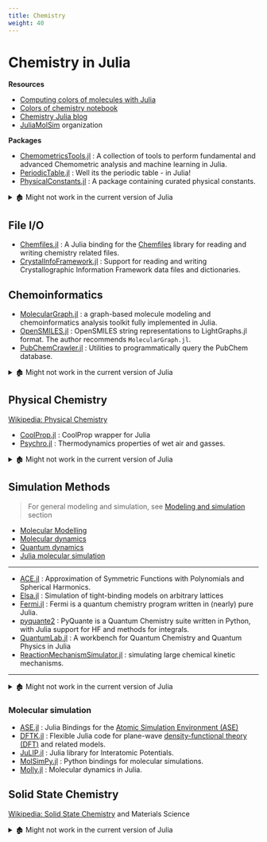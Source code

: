 ```yaml
---
title: Chemistry
weight: 40
---
```

# Chemistry in Julia

**Resources**

- [Computing colors of molecules with Julia](https://github.com/jiahao/ijulia-notebooks)
- [Colors of chemistry notebook](http://jiahao.github.io/julia-blog/2014/06/09/the-colors-of-chemistry.html)
- [Chemistry Julia blog ](http://jiahao.github.io/julia-blog/)
- [JuliaMolSim](https://github.com/JuliaMolSim) organization

**Packages**

- [ChemometricsTools.jl](https://github.com/caseykneale/ChemometricsTools.jl) : A collection of tools to perform fundamental and advanced Chemometric analysis and machine learning in Julia.
- [PeriodicTable.jl](https://github.com/JuliaPhysics/PeriodicTable.jl) : Well its the periodic table - in Julia!
- [PhysicalConstants.jl](https://github.com/JuliaPhysics/PhysicalConstants.jl) : A package containing curated physical constants.

<details>

<summary>🏚️ Might not work in the current version of Julia</summary>

- 🏚️ [Dimers.jl](https://github.com/sswatson/Dimers.jl) : Oligomers with two structurally similar monomers.

</details>

## File I/O

- [Chemfiles.jl](https://github.com/chemfiles/Chemfiles.jl) : A Julia binding for the [Chemfiles](https://github.com/chemfiles/chemfiles) library for reading and writing chemistry related files.
- [CrystalInfoFramework.jl](https://github.com/jamesrhester/CrystalInfoFramework.jl) : Support for reading and writing Crystallographic Information Framework data files and dictionaries.

## Chemoinformatics

- [MolecularGraph.jl](https://github.com/mojaie/MolecularGraph.jl) : a graph-based molecule modeling and chemoinformatics analysis toolkit fully implemented in Julia.
- [OpenSMILES.jl](https://github.com/caseykneale/OpenSMILES.jl) : OpenSMILES string representations to LightGraphs.jl format. The author recommends `MolecularGraph.jl`.
- [PubChemCrawler.jl](https://github.com/JuliaHealth/PubChemCrawler.jl) : Utilities to programmatically query the PubChem database.

<details>

<summary>🏚️ Might not work in the current version of Julia</summary>

- 🏚️ [Synchrony.jl](https://github.com/simonster/Synchrony.jl) : Coherence/phase-locking statistics in Julia.

</details>

## Physical Chemistry

[Wikipedia: Physical Chemistry](https://en.wikipedia.org/wiki/Category:Physical_chemistry)

- [CoolProp.jl](https://github.com/CoolProp/CoolProp.jl) : CoolProp wrapper for Julia
- [Psychro.jl](https://github.com/pjabardo/Psychro.jl) : Thermodynamics properties of wet air and gasses.

<details>

<summary>🏚️ Might not work in the current version of Julia</summary>

- 🏚️ [Lavoisier.jl](https://github.com/longemen3000/lavoisier) : Thermodynamics models of gasseus compounds.

</details>

## Simulation Methods

> For general modeling and simulation, see [Modeling and simulation](modeling.md) section

- [Molecular Modelling](https://en.wikipedia.org/wiki/Category:Molecular_modelling)
- [Molecular dynamics](https://en.wikipedia.org/wiki/Molecular_dynamics)
- [Quantum dynamics](https://en.wikipedia.org/wiki/Quantum_dynamics)
- [Julia molecular simulation](https://juliamolsim.github.io)

---

- [ACE.jl](https://github.com/ACEsuit/ACE.jl) : Approximation of Symmetric Functions with Polynomials and Spherical Harmonics.
- [Elsa.jl](https://github.com/pablosanjose/Elsa.jl) : Simulation of tight-binding models on arbitrary lattices
- [Fermi.jl](https://github.com/FermiQC/Fermi.jl) : Fermi is a quantum chemistry program written in (nearly) pure Julia.
- [pyquante2](https://github.com/rpmuller/pyquante2/) : PyQuante is a Quantum Chemistry suite written in Python, with Julia support for HF and methods for integrals.
- [QuantumLab.jl](https://github.com/vonDonnerstein/QuantumLab.jl) : A workbench for Quantum Chemistry and Quantum Physics in Julia
- [ReactionMechanismSimulator.jl](https://github.com/ReactionMechanismGenerator/ReactionMechanismSimulator.jl) : simulating large chemical kinetic mechanisms.

---

<details>

<summary>🏚️ Might not work in the current version of Julia</summary>

- 🏚️ [Brownian.jl](https://github.com/UniversityofWarwick/Brownian.jl) : Simulation of Brownian-Based Stochastic Processes.

</details>

### Molecular  simulation

- [ASE.jl](https://github.com/JuliaMolSim/ASE.jl) : Julia Bindings for the [Atomic Simulation Environment (ASE)](https://wiki.fysik.dtu.dk/ase)
- [DFTK.jl](https://github.com/JuliaMolSim/DFTK.jl) : Flexible Julia code for plane-wave [density-functional theory (DFT)](https://en.wikipedia.org/wiki/Density_functional_theory) and related models.
- [JuLIP.jl](https://github.com/JuliaMolSim/JuLIP.jl) : Julia library for Interatomic Potentials.
- [MolSimPy.jl](https://github.com/JuliaMolSim/MolSimPy.jl) : Python bindings for molecular simulations.
- [Molly.jl](https://github.com/JuliaMolSim/Molly.jl) : Molecular dynamics in Julia.

## Solid State Chemistry

[Wikipedia: Solid State Chemistry](https://en.wikipedia.org/wiki/Solid-state_chemistry) and Materials Science

<details>

<summary>🏚️ Might not work in the current version of Julia</summary>

- [ClassicalLaminateTheory.jl](https://github.com/PtFEM/ClassicalLaminateTheory.jl) : Laminate model functions by K.Y.Lin.
- 🏗️ [Lattices.jl](https://github.com/JuliaPhysics/Lattices.jl) : A Lattice Library for Julia.
- 🏚️ [HydrocarbonNets.jl](https://github.com/Ismael-VC/HydrocarbonNets.jl) : Artificial Hydrocarbon Networks (AHNs) in Julia.

</details>
